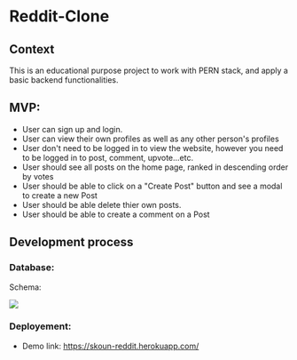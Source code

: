 # Reddit-Clone

## Context
This is an educational purpose project to work with PERN stack, and apply a basic backend functionalities.

## MVP: 
* User can sign up and login.
* User can view their own profiles as well as any other person's profiles
* User don't need to be logged in to view the website, however you need to be logged in to post, comment, upvote...etc.
* User should see all posts on the home page, ranked in descending order by votes
* User should be able to click on a "Create Post" button and see a modal to create a new Post
* User should be able delete thier own posts.
* User should be able to create a comment on a Post

## Development process

### Database:
 Schema: 

![](https://i.ibb.co/Sy4Ryjg/mn.png)

### Deployement:
* Demo link: https://skoun-reddit.herokuapp.com/
